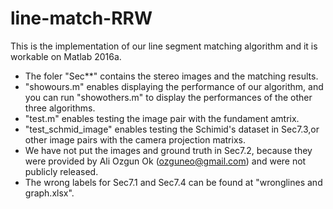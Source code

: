 # line-match-RRW
This is the implementation of our line segment matching algorithm and it is workable on Matlab 2016a.  
* The foler "Sec**" contains the stereo images and the matching results. 
* "showours.m" enables displaying the performance of our algorithm, and you can run "showothers.m" to display the performances of the other three algorithms.
* "test.m" enables testing the image pair with the fundament amtrix. 
* "test_schmid_image" enables  testing the Schimid's dataset in Sec7.3,or other image pairs with the camera projection matrixs.
* We have not put the images and ground truth in Sec7.2, because they were provided by Ali Ozgun Ok (ozguneo@gmail.com) and were not publicly released.
* The wrong labels for Sec7.1 and Sec7.4 can be found at "wronglines and graph.xlsx".

